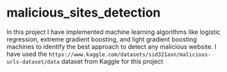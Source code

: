 # malicious_sites_detection
In this project I have implemented machine learning algorithms like logistic regression, extreme gradient boosting, and light gradient boosting machines to identify the best approach to detect any malicious website.
I have used the `https://www.kaggle.com/datasets/sid321axn/malicious-urls-dataset/data` dataset from Kaggle for this project
